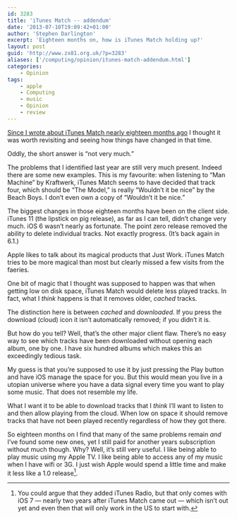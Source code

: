 ```yaml
---
id: 3283
title: 'iTunes Match -- addendum'
date: '2013-07-10T19:09:42+01:00'
author: 'Stephen Darlington'
excerpt: 'Eighteen months on, how is iTunes Match holding up?'
layout: post
guid: 'http://www.zx81.org.uk/?p=3283'
aliases: ['/computing/opinion/itunes-match-addendum.html']
categories:
    - Opinion
tags:
    - apple
    - Computing
    - music
    - Opinion
    - review
---
```


[Since I wrote about iTunes Match nearly eighteen months ago](/computing/opinion/itunes-match.html "/computing/opinion/itunes-match.html") I thought it was worth revisiting and seeing how things have changed in that time.

Oddly, the short answer is “not very much.”

The problems that I identified last year are still very much present. Indeed there are some new examples. This is my favourite: when listening to “Man Machine” by Kraftwerk, iTunes Match seems to have decided that track four, which should be “The Model,” is really “Wouldn’t it be nice” by the Beach Boys. I don’t even own a copy of “Wouldn’t it be nice.”

The biggest changes in those eighteen months have been on the client side. iTunes 11 (the lipstick on pig release), as far as I can tell, didn’t change very much. iOS 6 wasn’t nearly as fortunate. The point zero release removed the ability to delete individual tracks. Not exactly progress. (It’s back again in 6.1.)

Apple likes to talk about its magical products that Just Work. iTunes Match tries to be more magical than most but clearly missed a few visits from the faeries.

One bit of magic that I thought was supposed to happen was that when getting low on disk space, iTunes Match would delete less played tracks. In fact, what I *think* happens is that it removes older, *cached* tracks.

The distinction here is between *cached* and *downloaded*. If you press the download (cloud) icon it isn’t automatically removed; if you didn’t it is.

But how do you tell? Well, that’s the other major client flaw. There’s no easy way to see which tracks have been downloaded without opening each album, one by one. I have six hundred albums which makes this an exceedingly tedious task.

My guess is that you’re supposed to use it by just pressing the Play button and have iOS manage the space for you. But this would mean you live in a utopian universe where you have a data signal every time you want to play some music. That does not resemble my life.

What I want it to be able to download tracks that I *think* I’ll want to listen to and then allow playing from the cloud. When low on space it should remove tracks that have not been played recently regardless of how they got there.

So eighteen months on I find that many of the same problems remain *and* I’ve found some new ones, yet I still paid for another years subscription without much though. Why? Well, it’s still very useful. I like being able to play music using my Apple TV. I like being able to access any of my music when I have wifi or 3G. I just wish Apple would spend a little time and make it less like a 1.0 release[^1].
[^1]: You could argue that they added iTunes Radio, but that only comes with iOS 7 — nearly two years after iTunes Match came out — which isn’t out yet and even then that will only work in the US to start with.

